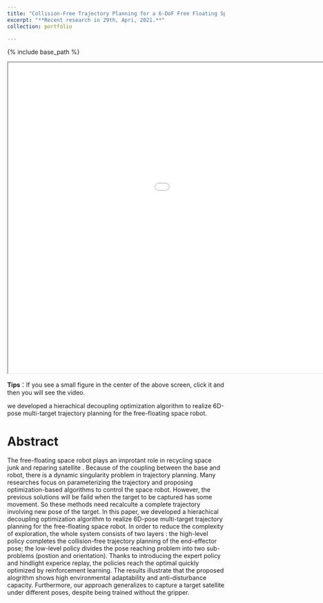 ```yaml
---
title: "Collision-Free Trajectory Planning for a 6-DoF Free Floating Space Robot via Hierachical Decoupling Optimization"
excerpt: "**Recent research in 29th, Apri, 2021.**"
collection: portfolio

---
```


{% include base_path %}

<iframe height=720 width=1280 src='/images/roboticratv2.mp4' allowfullscreen='true'> </iframe>

**Tips**：If you see a small figure in the center of the above screen, click it and then you will see the video.

we developed a hierachical decoupling optimization algorithm to realize 6D-pose multi-target trajectory planning for the free-floating space robot.

Abstract
======
The free-floating space robot plays an improtant role in recycling space junk and reparing satellite . Because of the coupling between the base and robot, there is a dynamic singularity problem in trajectory planning. Many researches focus on parameterizing the trajectory and proposing optimization-based algorithms to control the space robot. However, the previous solutions will be faild when the target to be captured has some movement. So these methods need recalculte a complete trajectory involving new pose of the target. In this paper, we developed a hierachical decoupling optimization algorithm to realize 6D-pose multi-target trajectory planning for the free-floating space robot. In order to reduce the complexity of exploration,  the whole system consists of two layers : the high-level policy completes the collision-free trajectory planning of the end-effector pose; the low-level policy divides the pose reaching problem into two sub-problems (postion and orientation). Thanks to introducing the expert policy and hindlight experice replay, the policies reach the optimal quickly optimized by reinforcement learning. The results illustrate that the proposed alogrithm shows high environmental adaptability and anti-disturbance capacity. Furthermore, our approach generalizes to capture a target satellite under different poses, despite being trained without the gripper. 


